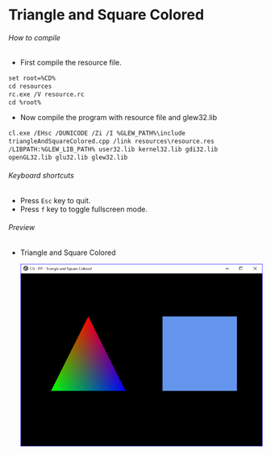 Triangle and Square Colored
===========================

###### How to compile

- First compile the resource file.

```
set root=%CD%
cd resources
rc.exe /V resource.rc
cd %root%
```

- Now compile the program with resource file and glew32.lib

```
cl.exe /EHsc /DUNICODE /Zi /I %GLEW_PATH%\include triangleAndSquareColored.cpp /link resources\resource.res /LIBPATH:%GLEW_LIB_PATH% user32.lib kernel32.lib gdi32.lib openGL32.lib glu32.lib glew32.lib
```

###### Keyboard shortcuts
- Press ```Esc``` key to quit.
- Press ```f``` key to toggle fullscreen mode.

###### Preview
- Triangle and Square Colored

    ![triangleAndSquareColored][triangleAndSquareColored-image]

<!-- Image declaration -->

[triangleAndSquareColored-image]: ./preview/triangleAndSquareColored.png "Triangle and Square Colored"
